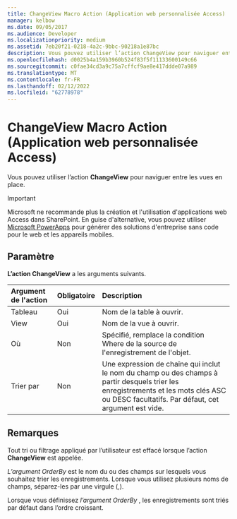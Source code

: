 ```yaml
---
title: ChangeView Macro Action (Application web personnalisée Access)
manager: kelbow
ms.date: 09/05/2017
ms.audience: Developer
ms.localizationpriority: medium
ms.assetid: 7eb20f21-0218-4a2c-9bbc-90218a1e87bc
description: Vous pouvez utiliser l’action ChangeView pour naviguer entre les vues en place.
ms.openlocfilehash: d0025b4a159b3960b524f83f5f11133600149c66
ms.sourcegitcommit: c0fae34cd3a9c75a7cffcf9ae8e417ddde07a989
ms.translationtype: MT
ms.contentlocale: fr-FR
ms.lasthandoff: 02/12/2022
ms.locfileid: "62778978"
---
```

# <a name="changeview-macro-action-access-custom-web-app"></a>ChangeView Macro Action (Application web personnalisée Access)

Vous pouvez utiliser l’action **ChangeView** pour naviguer entre les vues en place.
  
> [!IMPORTANT]
> Microsoft ne recommande plus la création et l'utilisation d'applications web Access dans SharePoint. En guise d'alternative, vous pouvez utiliser [Microsoft PowerApps](https://powerapps.microsoft.com/) pour générer des solutions d'entreprise sans code pour le web et les appareils mobiles.
  
## <a name="setting"></a>Paramètre

**L’action ChangeView** a les arguments suivants.
  
|**Argument de l'action**|**Obligatoire**|**Description**|
|:-----|:-----|:-----|
|Tableau  <br/> |Oui  <br/> |Nom de la table à ouvrir. |
|View  <br/> |Oui  <br/> |Nom de la vue à ouvrir. |
|Où  <br/> |Non  <br/> |Spécifié, remplace la condition Where de la source de l'enregistrement de l'objet. |
|Trier par  <br/> |Non  <br/> |Une expression de chaîne qui inclut le nom du champ ou des champs à partir desquels trier les enregistrements et les mots clés ASC ou DESC facultatifs. Par défaut, cet argument est vide. |

## <a name="remarks"></a>Remarques

Tout tri ou filtrage appliqué par l’utilisateur est effacé lorsque l’action **ChangeView** est appelée.
  
*L’argument OrderBy* est le nom du ou des champs sur lesquels vous souhaitez trier les enregistrements. Lorsque vous utilisez plusieurs noms de champs, séparez-les par une virgule (,).
  
Lorsque vous définissez *l’argument OrderBy* , les enregistrements sont triés par défaut dans l’ordre croissant.
  